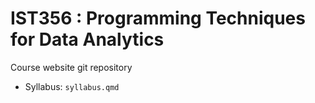 # IST356 : Programming Techniques for Data Analytics

Course website git repository

- Syllabus: `syllabus.qmd` 
